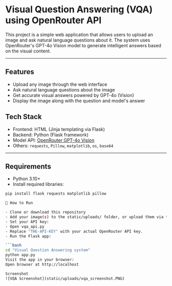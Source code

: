# Visual Question Answering (VQA) using OpenRouter API

This project is a simple web application that allows users to upload an image and ask natural language questions about it. The system uses OpenRouter's GPT-4o Vision model to generate intelligent answers based on the visual content.

---

## Features

- Upload any image through the web interface
- Ask natural language questions about the image
- Get accurate visual answers powered by GPT-4o (Vision)
- Display the image along with the question and model's answer


## Tech Stack

- Frontend: HTML (Jinja templating via Flask)
- Backend: Python (Flask framework)
- Model API: [OpenRouter GPT-4o Vision](https://openrouter.ai/)
- Others: `requests`, `Pillow`, `matplotlib`, `os`, `base64`

---

## Requirements

- Python 3.10+
- Install required libraries:

```bash
pip install flask requests matplotlib pillow

🚀 How to Run

- Clone or download this repository
- Add your image(s) to the static/uploads/ folder, or upload them via the web UI.
- Set your API key:
- Open vqa_api.py
- Replace "THE-API-KEY" with your actual OpenRouter API key.
- Run the Flask app:

```bash
cd "Visual Question Answering system"
python app.py
Visit the app in your browser:
Open browser at http://localhost

Screenshot
![VQA Screenshot](static/uploads/vqa_screenshot.PNG)
